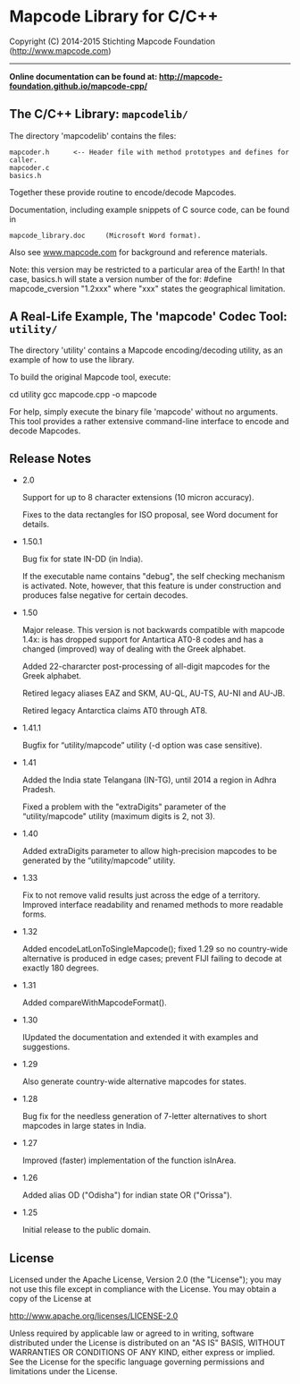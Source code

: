 # Mapcode Library for C/C++

Copyright (C) 2014-2015 Stichting Mapcode Foundation (http://www.mapcode.com)

----

**Online documentation can be found at: http://mapcode-foundation.github.io/mapcode-cpp/**


## The C/C++ Library: `mapcodelib/`

The directory 'mapcodelib' contains the files:

    mapcoder.h      <-- Header file with method prototypes and defines for caller.
    mapcoder.c
    basics.h

Together these provide routine to encode/decode Mapcodes.

Documentation, including example snippets of C source code, can be found in

    mapcode_library.doc     (Microsoft Word format).

Also see www.mapcode.com for background and reference materials.

Note: this version may be restricted to a particular area of the Earth!
In that case, basics.h will state a version number of the for:
    #define mapcode_cversion "1.2xxx"
where "xxx" states the geographical limitation.


## A Real-Life Example, The 'mapcode' Codec Tool: `utility/`

The directory 'utility' contains a Mapcode encoding/decoding utility, as an example
of how to use the library.

To build the original Mapcode tool, execute:

  cd utility
  gcc mapcode.cpp -o mapcode

For help, simply execute the binary file 'mapcode' without no arguments.
This tool provides a rather extensive command-line interface to encode and
decode Mapcodes.


## Release Notes

* 2.0

    Support for up to 8 character extensions (10 micron accuracy).
    
    Fixes to the data rectangles for ISO proposal, see Word document for details.

* 1.50.1

    Bug fix for state IN-DD (in India).
    
    If the executable name contains "debug", the self checking mechanism is activated. Note, however, that
    this feature is under construction and produces false negative for certain decodes. 
    
* 1.50

    Major release. This version is not backwards compatible with mapcode 1.4x: is has dropped support for
    Antartica AT0-8 codes and has a changed (improved) way of dealing with the Greek alphabet.

    Added 22-chararcter post-processing of all-digit mapcodes for the Greek alphabet.

    Retired legacy aliases EAZ and SKM, AU-QL, AU-TS, AU-NI and AU-JB.

    Retired legacy Antarctica claims AT0 through AT8.
    
* 1.41.1

    Bugfix for “utility/mapcode” utility (-d option was case sensitive).

* 1.41

    Added the India state Telangana (IN-TG), until 2014 a region in Adhra Pradesh.

    Fixed a problem with the "extraDigits" parameter of the “utility/mapcode" utility (maximum digits is 2, not 3).

* 1.40

    Added extraDigits parameter to allow high-precision mapcodes to be generated by the “utility/mapcode” utility.

* 1.33

    Fix to not remove valid results just across the edge of a territory.
    Improved interface readability and renamed methods to more readable forms.

* 1.32

    Added encodeLatLonToSingleMapcode(); fixed 1.29 so no country-wide alternative
    is produced in edge cases; prevent FIJI failing to decode at exactly 180 degrees.

* 1.31

    Added compareWithMapcodeFormat().

* 1.30

    IUpdated the documentation and extended it with examples and suggestions.

* 1.29

    Also generate country-wide alternative mapcodes for states.

* 1.28

    Bug fix for the needless generation of 7-letter alternatives to short mapcodes
    in large states in India.

* 1.27

    Improved (faster) implementation of the function isInArea.

* 1.26

    Added alias OD ("Odisha") for indian state OR ("Orissa").

* 1.25

    Initial release to the public domain.

## License

Licensed under the Apache License, Version 2.0 (the "License");
you may not use this file except in compliance with the License.
You may obtain a copy of the License at

   http://www.apache.org/licenses/LICENSE-2.0

Unless required by applicable law or agreed to in writing, software
distributed under the License is distributed on an "AS IS" BASIS,
WITHOUT WARRANTIES OR CONDITIONS OF ANY KIND, either express or implied.
See the License for the specific language governing permissions and
limitations under the License.

